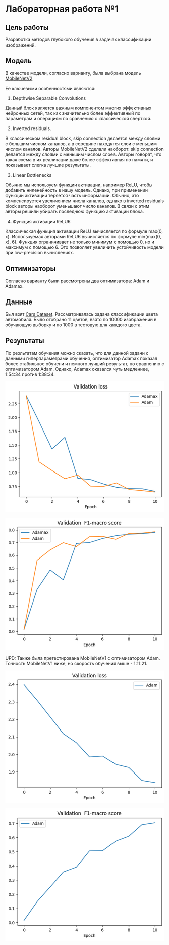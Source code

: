 # Лабораторная работа №1

## Цель работы
Разработка методов глубокого обучения в задачах классификации изображений.

## Moдель
В качестве модели, согласно варианту, была выбрана модель [MobileNetV2](https://arxiv.org/abs/1801.04381)

Ее ключевыми особенностями являются:

1) Depthwise Separable Convolutions

Данный блок является важным компонентом многих эффективных нейронных сетей, так как значительно более эффективный по параметрам и операциям по сравнению с классической сверткой.

2) Inverted residuals.

В классическом residual block, skip connection делается между слоями с большим числом каналов, а в середине находятся слои с меньшим числом каналов. Авторы MobileNetV2 сделали наоборот: skip connection делается между слоями с меньшим числом слоев. Авторы говорят, что такая схема в их реализации даже более эффективная по памяти, и показывает слегка лучшие результаты.

3) Linear Bottlenecks

Обычно мы используем функции активации, например ReLU, чтобы добавить ниленейность в нашу модель. Однако, при применении функции активации теряется часть информации. Обычно, это компенсируется увеличением числа каналов, однако в inverted residuals block авторы наоборот уменьшают число каналов. В связи с этим авторы решили убирать последнюю функцию активации блока.

4) Функция активации ReLU6

Классическая функция активации ReLU вычисляется по формуле max(0, x). Используемая авторами ReLU6 вычисляется по формуле min(max(0, x), 6). Функция ограничивает не только минимум с помощью 0, но и максимум с помощью 6. Это позволяет увеличить устойчивость модели при low-precision вычислениях.


## Оптимизаторы
Согласно варианту были рассмотрены два оптимизатора: Adam и Adamax.


## Данные

Был взят [Cars Dataset](https://deepvisualmarketing.github.io/). Рассматривалась задача классификации цвета автомобиля. Было отобрано 11 цветов, взято по 10000 изображений в обучающую выборку и по 1000 в тестовую для каждого цвета.

## Результаты
По резльтатам обучения можно сказать, что для данной задачи с данными гиперпараметрами обучения, оптимизатор Adamax показал более стабильное обучени и немного лучший результат, по сравнению с оптимизатором Adam. Однако, Adamax оказался чуть медленнее, 1:54:34  против 1:38:34.

![Validation MobileNetV2 loss](/Lab_1/images/validation_loss.png "Validation MobileNetV2 loss")

![Validation MobileNetV2 F1-macro](/Lab_1/images/validation_f1macro.png "Validation MobileNetV2 F1-macro")

UPD: Также была претестирована MobileNetV1 с оптимизатором Adam. Точность MobileNetV1 ниже, но скорость обучения выше - 1:11:21.

![Validation MobileNetV1 loss](/Lab_1/images/mobilenetv1_validation.png "Validation MobileNetV1 loss")

![Validation MobileNetV1 F1-macro](/Lab_1/images/mobilenetv1_f1.png "Validation MobileNetV1 F1-macro")



